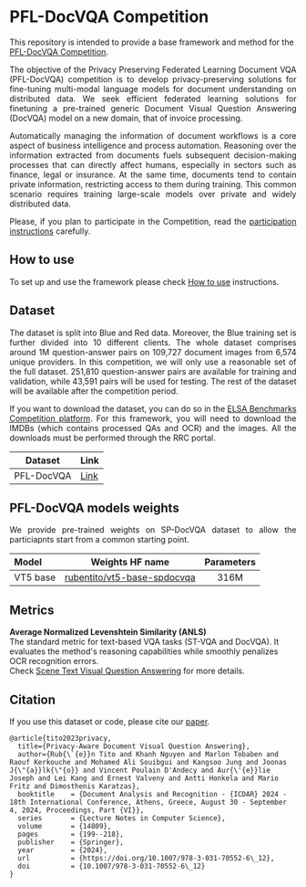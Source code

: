 # PFL-DocVQA Competition

This repository is intended to provide a base framework and method for the [PFL-DocVQA Competition](http://158.109.8.94/?ch=2&com=introduction).

<div style="text-align: justify;">
The objective of the Privacy Preserving Federated Learning Document VQA (PFL-DocVQA) competition is to develop privacy-preserving solutions for fine-tuning multi-modal language models for document understanding on distributed data.
We seek efficient federated learning solutions for finetuning a pre-trained generic Document Visual Question Answering (DocVQA) model on a new domain, that of invoice processing.

Automatically managing the information of document workflows is a core aspect of business intelligence and process automation.
Reasoning over the information extracted from documents fuels subsequent decision-making processes that can directly affect humans, especially in sectors such as finance, legal or insurance.
At the same time, documents tend to contain private information, restricting access to them during training.
This common scenario requires training large-scale models over private and widely distributed data.

Please, if you plan to participate in the Competition, read the [participation instructions](https://benchmarks.elsa-ai.eu/?ch=2&com=tasks#participating_rules) carefully.
</div>

## How to use
To set up and use the framework please check [How to use](framework_documentation/how_to_use.md#how-to-use) instructions.


## Dataset

<div style="text-align: justify;">
The dataset is split into Blue and Red data. Moreover, the Blue training set is further divided into 10 different clients.
The whole dataset comprises around 1M question-answer pairs on 109,727 document images from 6,574 unique providers.
In this competition, we will only use a reasonable set of the full dataset. 251,810 question-answer pairs are available for training and validation, while 43,591 pairs will be used for testing.
The rest of the dataset will be available after the competition period.

If you want to download the dataset, you can do so in the [ELSA Benchmarks Competition platform](http://158.109.8.94/?ch=2&com=introduction).
For this framework, you will need to download the IMDBs (which contains processed QAs and OCR) and the images.
All the downloads must be performed through the RRC portal.
</div>

| Dataset    | Link                                        |
|------------|---------------------------------------------|
| PFL-DocVQA | [Link](https://benchmarks.elsa-ai.eu/?ch=2) |


## PFL-DocVQA models weights

<div style="text-align: justify;">
We provide pre-trained weights on SP-DocVQA dataset to allow the particiapnts start from a common starting point. 
</div>

| Model    |                                 Weights HF name                                  | Parameters |
|:---------|:------------------------------------------------------------------------------:|:----------:|
| VT5 base | [rubentito/vt5-base-spdocvqa](https://huggingface.co/rubentito/vt5-base-spdocvqa)  |   316M     | 

## Metrics

**Average Normalized Levenshtein Similarity (ANLS)** <br>
The standard metric for text-based VQA tasks (ST-VQA and DocVQA). It evaluates the method's reasoning capabilities while smoothly penalizes OCR recognition errors. <br>
Check [Scene Text Visual Question Answering](https://arxiv.org/abs/1905.13648) for more details.

## Citation
If you use this dataset or code, please cite our [paper](https://arxiv.org/pdf/2312.10108.pdf).
```
@article{tito2023privacy,
  title={Privacy-Aware Document Visual Question Answering},
  author={Rub{\`{e}}n Tito and Khanh Nguyen and Marlon Tobaben and Raouf Kerkouche and Mohamed Ali Souibgui and Kangsoo Jung and Joonas J{\"{a}}lk{\"{o}} and Vincent Poulain D'Andecy and Aur{\'{e}}lie Joseph and Lei Kang and Ernest Valveny and Antti Honkela and Mario Fritz and Dimosthenis Karatzas},
  booktitle    = {Document Analysis and Recognition - {ICDAR} 2024 - 18th International Conference, Athens, Greece, August 30 - September 4, 2024, Proceedings, Part {VI}},
  series       = {Lecture Notes in Computer Science},
  volume       = {14809},
  pages        = {199--218},
  publisher    = {Springer},
  year         = {2024},
  url          = {https://doi.org/10.1007/978-3-031-70552-6\_12},
  doi          = {10.1007/978-3-031-70552-6\_12}
}
```
